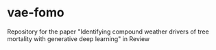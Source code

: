# vae-fomo
Repository for the paper "Identifying compound weather drivers of tree mortality with generative deep learning" in Review
